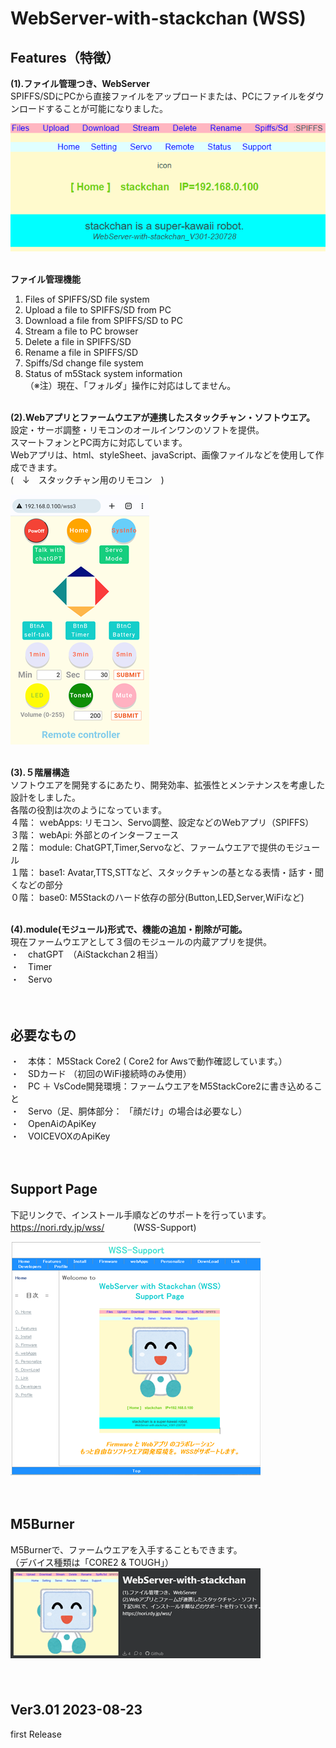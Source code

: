 # WebServer-with-stackchan (WSS)


## Features（特徴）
<b>(1).ファイル管理つき、WebServer</b><br>
SPIFFS/SDにPCから直接ファイルをアップロードまたは、PCにファイルをダウンロードすることが可能になりました。

![画像](images/gazo01.png )<br>
<br>

<b>ファイル管理機能</b>
1. Files of SPIFFS/SD file system
2. Upload a file to SPIFFS/SD from PC
3. Download a file from SPIFFS/SD to PC
4. Stream a file to PC browser
5. Delete a file in SPIFFS/SD
6. Rename a file in SPIFFS/SD
7. Spiffs/Sd change file system
8. Status of m5Stack system information<br>
（※注）現在、「フォルダ」操作に対応はしてません。<br><br>


<b>(2).Webアプリとファームウエアが連携したスタックチャン・ソフトウエア。</b><br>
設定・サーボ調整・リモコンのオールインワンのソフトを提供。<br>
スマートフォンとPC両方に対応しています。<br>
Webアプリは、html、styleSheet、javaScript、画像ファイルなどを使用して作成できます。<br>
(　↓　スタックチャン用のリモコン　)

![画像](images/s-remote-smaho.png)<br>
<br>

<b>(3).５階層構造</b><br>
ソフトウエアを開発するにあたり、開発効率、拡張性とメンテナンスを考慮した設計をしました。<br>
各階の役割は次のようになっています。<br>
４階： ｗebApps: リモコン、Servo調整、設定などのWebアプリ（SPIFFS）<br>
３階： webApi: 外部とのインターフェース<br>
２階： module: ChatGPT,Timer,Servoなど、ファームウエアで提供のモジュール<br>
１階： base1: Avatar,TTS,STTなど、スタックチャンの基となる表情・話す・聞くなどの部分<br>
０階： base0: M5Stackのハード依存の部分(Button,LED,Server,WiFiなど)<br>
<br>

<b>(4).module(モジュール)形式で、機能の追加・削除が可能。</b><br>
現在ファームウエアとして３個のモジュールの内蔵アプリを提供。<br>
・　chatGPT　（AiStackchan２相当）<br>
・　Timer<br>
・　Servo<br>
<br><br>


## 必要なもの
・　本体： M5Stack Core2  ( Core2 for Awsで動作確認しています。）<br>
・　SDカード （初回のWiFi接続時のみ使用）<br>
・　PC ＋ VsCode開発環境：ファームウエアをM5StackCore2に書き込めること<br>
・　Servo（足、胴体部分： 「顔だけ」の場合は必要なし）<br>
・　OpenAiのApiKey<br>
・　VOICEVOXのApiKey<br>
<br><br>


## Support Page
下記リンクで、インストール手順などのサポートを行っています。<br>
https://nori.rdy.jp/wss/   　　　(WSS-Support)<br>


![画像](images/s-support-page.png)<br>
<br><br>

## M5Burner
M5Burnerで、ファームウエアを入手することもできます。<br>
（デバイス種類は「CORE2 & TOUGH」）<br>
![画像](images/s-M5Burner03.png)<br>
<br><br>

## Ver3.01 2023-08-23　
first Release
<br><br>